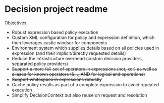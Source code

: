 Decision project readme
=======================

Objectives:
 - Robust expression based policy execution
 - Custom XML configuration for policy and expression definition, which then leverages castle windsor for components
 - Environment system which supplies details based on all policies used in expression (and their implicit/directly requested details)
 - Reduce the infrastructure overhead (custom decision providers, separated policy providers)
 - ~~Support a more full set of operators in expressions (not, xor) as well as aliases for known operators (&, ., AND for logical and operations)~~
 - ~~Support whitespace in expressions robustly~~
 - Cache policy results as part of a complete expression to avoid repeated execution
 - Simplify DecisionContext but also reuse on request and resolution